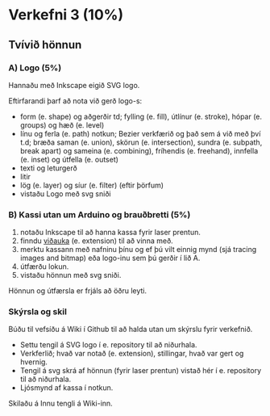 # Verkefni 3 (10%)

## Tvívið hönnun

### A) Logo (5%)

Hannaðu með Inkscape eigið SVG logo.

Eftirfarandi þarf að nota við gerð logo-s:

* form (e. shape) og aðgerðir td; fylling (e. fill), útlínur (e. stroke), hópar (e. groups) og hæð (e. level)
* línu og ferla (e. path) notkun; Bezier verkfærið og það sem á við með því t.d; bræða saman (e. union), skörun (e. intersection), sundra (e. subpath, break apart) og sameina (e. combining), fríhendis (e. freehand), innfella (e. inset) og útfella (e. outset)
* texti og leturgerð
* litir
* lög (e. layer) og síur (e. filter) (eftir þörfum)
* vistaðu Logo með svg sniði

### B) Kassi utan um Arduino og brauðbretti (5%)

1. notaðu Inkscape til að hanna kassa fyrir laser prentun.
1. finndu [viðauka](https://inkscape.org/gallery/=extension/) (e. extension) til að vinna með.
1. merktu kassann með nafninu þínu og ef þú vilt einnig mynd (sjá tracing images and bitmap) eða logo-inu sem þú gerðir í lið A.
1. útfærðu lokun.
1. vistaðu hönnun með svg sniði.

Hönnun og útfærsla er frjáls að öðru leyti.

### Skýrsla og skil

Búðu til vefsíðu á Wiki í Github til að halda utan um skýrslu fyrir verkefnið.

* Settu tengil á SVG logo í e. repository til að niðurhala.
* Verkferlið; hvað var notað (e. extension), stillingar, hvað var gert og hvernig.
* Tengil á svg skrá af hönnun (fyrir laser prentun) vistað hér í e. repository til að niðurhala.
* Ljósmynd af kassa í notkun.

Skilaðu á Innu tengli á Wiki-inn.